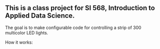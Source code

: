 ## This is a class project for SI 568, Introduction to Applied Data Science.

The goal is to make configurable code for controlling a strip of 300 multicolor LED lights.

How it works:
